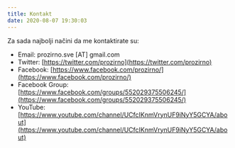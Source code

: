 ```yaml
---
title: Kontakt
date: 2020-08-07 19:30:03
---
```


Za sada najbolji načini da me kontaktirate su:

- Email: prozirno.sve [AT] gmail.com
- Twitter: [https://twitter.com/prozirno](https://twitter.com/prozirno)
- Facebook: [https://www.facebook.com/prozirno/](https://www.facebook.com/prozirno/)
- Facebook Group: [https://www.facebook.com/groups/552029375506245/](https://www.facebook.com/groups/552029375506245/)
- YouTube: [https://www.youtube.com/channel/UCfcIKnmVrynUF9iNyY5GCYA/about](https://www.youtube.com/channel/UCfcIKnmVrynUF9iNyY5GCYA/about)


